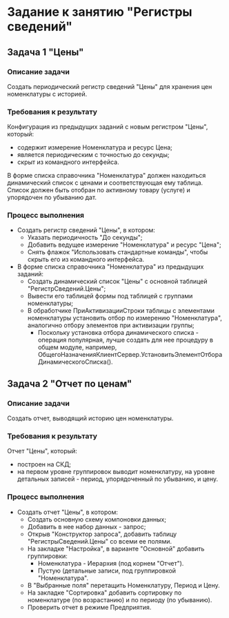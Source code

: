# Задание к занятию "Регистры сведений"

## Задача 1 "Цены"

### Описание задачи

Создать периодический регистр сведений "Цены" для хранения цен номенклатуры с историей.

### Требования к результату

Конфигурация из предыдущих заданий с новым регистром "Цены", который:

* содержит измерение Номенклатура и ресурс Цена;
* является периодическим с точностью до секунды;
* скрыт из командного интерфейса.

В форме списка справочника "Номенклатура" должен находиться динамический список с ценами и соответствующая ему таблица.
Список должен быть отобран по активному товару (услуге) и упорядочен по убыванию дат.

### Процесс выполнения

* Создать регистр сведений "Цены", в котором:
  * Указать периодичность "До секунды";
  * Добавить ведущее измерение "Номенклатура" и ресурс "Цена";
  * Снять флажок "Использовать стандартные команды", чтобы скрыть его из командного интерфейса.
* В форме списка справочника "Номенклатура" из предыдущих заданий:
  * Создать динамический список "Цены" с основной таблицей "РегистрСведений.Цены";
  * Вывести его таблицей формы под таблицей с группами номенклатуры;
  * В обработчике ПриАктивизацииСтроки таблицы с элементами номенклатуры установить отбор по измерению "Номенклатура", аналогично отбору элементов при активизации группы;
    * Поскольку установка отбора динамического списка - операция популярная, лучше создать для нее процедуру в общем модуле, например, ОбщегоНазначенияКлиентСервер.УстановитьЭлементОтбораДинамическогоСписка().

## Задача 2 "Отчет по ценам"

### Описание задачи

Создать отчет, выводящий историю цен номенклатуры.

### Требования к результату

Отчет "Цены", который:
* построен на СКД;
* на первом уровне группировок выводит номенклатуру, на уровне детальных записей - период, упорядоченный по убыванию, и цену.

### Процесс выполнения

* Создать отчет "Цены", в котором:
  * Создать основную схему компоновки данных;
  * Добавить в нее набор данных - запрос;
  * Открыв "Конструктор запроса", добавить таблицу "РегистрыСведений.Цены" со всеми ее полями.
  * На закладке "Настройка", в варианте "Основной" добавить группировки:
    * Номенклатура - Иерархия (под корнем "Отчет").
    * Пустую (детальные записи, под группировкой "Номенклатура".
  * В "Выбранные поля" перетащить Номенклатуру, Период и Цену.
  * На закладке "Сортировка" добавить сортировку по номенклатуре (по возрастанию) и по периоду (по убыванию).
  * Проверить отчет в режиме Предприятия.
